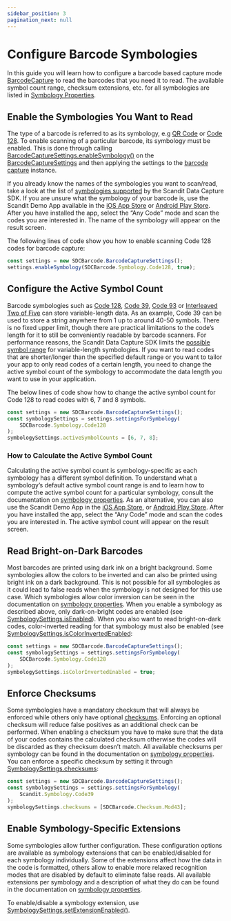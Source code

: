 ```yaml
---
sidebar_position: 3
pagination_next: null
---
```


# Configure Barcode Symbologies

In this guide you will learn how to configure a barcode based capture mode
[BarcodeCapture](https://docs.scandit.com/data-capture-sdk/web/barcode-capture/api/barcode-capture.html#class-scandit.datacapture.barcode.BarcodeCapture) to read the barcodes that you need it to read. The available symbol count range, checksum extensions, etc. for all symbologies are listed in [Symbology Properties](../../../symbology-properties.md).

## Enable the Symbologies You Want to Read

The type of a barcode is referred to as its symbology, e.g [QR Code](https://docs.scandit.com/data-capture-sdk/web/barcode-capture/api/symbology.html#value-scandit.datacapture.barcode.Symbology.Qr 'QR Code value') or [Code 128](https://docs.scandit.com/data-capture-sdk/web/barcode-capture/api/symbology.html#value-scandit.datacapture.barcode.Symbology.Code128). To enable scanning of a particular barcode, its symbology must be enabled. This is done through calling [BarcodeCaptureSettings.enableSymbology()](https://docs.scandit.com/data-capture-sdk/web/barcode-capture/api/barcode-capture-settings.html#method-scandit.datacapture.barcode.BarcodeCaptureSettings.EnableSymbology) on the [BarcodeCaptureSettings](https://docs.scandit.com/data-capture-sdk/web/barcode-capture/api/barcode-capture-settings.html#class-scandit.datacapture.barcode.BarcodeCaptureSettings) and then applying the settings to the [barcode capture](https://docs.scandit.com/data-capture-sdk/web/barcode-capture/api/barcode-capture.html#class-scandit.datacapture.barcode.BarcodeCapture) instance.

If you already know the names of the symbologies you want to scan/read, take a look at the list of [symbologies supported](https://docs.scandit.com/data-capture-sdk/web/barcode-capture/api/symbology.html#enum-scandit.datacapture.barcode.Symbology)
by the Scandit Data Capture SDK. If you are unsure what the symbology of your barcode is, use the Scandit Demo App available in the [iOS App Store](https://itunes.apple.com/us/app/scandit-barcode-scanner-demo/id453880584) or [Android Play Store](https://play.google.com/store/apps/details?id=com.scandit.demoapp). After you have installed the app, select the “Any Code” mode and scan the codes you are interested in. The name of the symbology will appear on the result
screen.

The following lines of code show you how to enable scanning Code 128 codes for barcode capture:

```js
const settings = new SDCBarcode.BarcodeCaptureSettings();
settings.enableSymbology(SDCBarcode.Symbology.Code128, true);
```

## Configure the Active Symbol Count

Barcode symbologies such as [Code 128](https://docs.scandit.com/data-capture-sdk/web/barcode-capture/api/symbology.html#value-scandit.datacapture.barcode.Symbology.Code128), [Code 39](https://docs.scandit.com/data-capture-sdk/web/barcode-capture/api/symbology.html#value-scandit.datacapture.barcode.Symbology.Code39), [Code 93](https://docs.scandit.com/data-capture-sdk/web/barcode-capture/api/symbology.html#value-scandit.datacapture.barcode.Symbology.Code93) or
[Interleaved Two of Five](https://docs.scandit.com/data-capture-sdk/web/barcode-capture/api/symbology.html#value-scandit.datacapture.barcode.Symbology.InterleavedTwoOfFive) can store variable-length data. As an example, Code 39 can be used to store a string anywhere from 1 up to around 40-50 symbols. There is no fixed upper limit, though there are practical limitations to the code’s length for it to still be conveniently readable by barcode scanners. For performance reasons, the Scandit Data Capture SDK limits the [possible symbol range](https://docs.scandit.com/data-capture-sdk/web/barcode-capture/api/symbology-settings.html#property-scandit.datacapture.barcode.SymbologySettings.ActiveSymbolCounts) for variable-length symbologies. If you want to read codes that are shorter/longer than the specified default range or you want to tailor your app to only read codes of a certain length, you need to change the active symbol count of the symbology to accommodate the data length you want to use in your application.

The below lines of code show how to change the active symbol count for Code 128 to read codes with 6, 7 and 8 symbols.

```js
const settings = new SDCBarcode.BarcodeCaptureSettings();
const symbologySettings = settings.settingsForSymbology(
	SDCBarcode.Symbology.Code128
);
symbologySettings.activeSymbolCounts = [6, 7, 8];
```

### How to Calculate the Active Symbol Count

Calculating the active symbol count is symbology-specific as each symbology has a different symbol definition. To understand what a symbology’s default active symbol count range is and to learn how to compute the active symbol count for a particular symbology, consult the documentation on [symbology properties](../../../symbology-properties.md). As an alternative, you can also use the Scandit Demo App in the [iOS App Store](https://itunes.apple.com/us/app/scandit-barcode-scanner-demo/id453880584), or [Android Play Store](https://play.google.com/store/apps/details?id=com.scandit.demoapp). After you have installed the app, select the “Any Code” mode and scan the codes you are interested in. The active symbol count will appear on the result screen.

## Read Bright-on-Dark Barcodes

Most barcodes are printed using dark ink on a bright background. Some symbologies allow the colors to be inverted and can also be printed using bright ink on a dark background. This is not possible for all symbologies as it could lead to false reads when the symbology is not designed for this use case. Which symbologies allow color inversion can be seen in the documentation on [symbology properties](../../../symbology-properties.md). When you enable a symbology as
described above, only dark-on-bright codes are enabled (see [SymbologySettings.isEnabled](https://docs.scandit.com/data-capture-sdk/web/barcode-capture/api/symbology-settings.html#property-scandit.datacapture.barcode.SymbologySettings.IsEnabled)). When you also want to read bright-on-dark codes, color-inverted reading for that symbology must also be enabled (see
[SymbologySettings.isColorInvertedEnabled](https://docs.scandit.com/data-capture-sdk/web/barcode-capture/api/symbology-settings.html#property-scandit.datacapture.barcode.SymbologySettings.IsColorInvertedEnabled):

```js
const settings = new SDCBarcode.BarcodeCaptureSettings();
const symbologySettings = settings.settingsForSymbology(
	SDCBarcode.Symbology.Code128
);
symbologySettings.isColorInvertedEnabled = true;
```

## Enforce Checksums

Some symbologies have a mandatory checksum that will always be enforced while others only have optional [checksums](https://docs.scandit.com/data-capture-sdk/web/barcode-capture/api/checksum.html#enum-scandit.datacapture.barcode.Checksum). Enforcing an
optional checksum will reduce false positives as an additional check can be performed. When enabling a checksum you have to make sure that the data of your codes contains the calculated checksum otherwise the codes will be discarded as they checksum doesn’t match. All available checksums per symbology can be found in the documentation on [symbology properties](../../../symbology-properties.md). You can enforce a specific checksum by setting it through [SymbologySettings.checksums](https://docs.scandit.com/data-capture-sdk/web/barcode-capture/api/symbology-settings.html#property-scandit.datacapture.barcode.SymbologySettings.Checksums):

```js
const settings = new SDCBarcode.BarcodeCaptureSettings();
const symbologySettings = settings.settingsForSymbology(
	Scandit.Symbology.Code39
);
symbologySettings.checksums = [SDCBarcode.Checksum.Mod43];
```

## Enable Symbology-Specific Extensions

Some symbologies allow further configuration. These configuration options are available as symbology extensions that can be enabled/disabled for each symbology individually. Some of the extensions affect how the data in the code is formatted, others allow to enable more relaxed recognition modes that are disabled by default to eliminate false reads.
All available extensions per symbology and a description of what they do can be found in the documentation on [symbology properties](../../../symbology-properties.md).

To enable/disable a symbology extension, use [SymbologySettings.setExtensionEnabled()](https://docs.scandit.com/data-capture-sdk/web/barcode-capture/api/symbology-settings.html#method-scandit.datacapture.barcode.SymbologySettings.SetExtensionEnabled).
